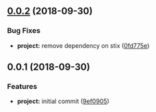 <a name="0.0.2"></a>
## [0.0.2](https://github.com/SpoonX/stix-cli/compare/v0.0.1...v0.0.2) (2018-09-30)


### Bug Fixes

* **project:** remove dependency on stix ([0fd775e](https://github.com/SpoonX/stix-cli/commit/0fd775e))



<a name="0.0.1"></a>
## 0.0.1 (2018-09-30)


### Features

* **project:** initial commit ([9ef0905](https://github.com/SpoonX/stix-cli/commit/9ef0905))



